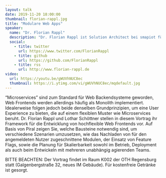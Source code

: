 ```yaml
---
layout: talk
date: 2019-11-20 18:00:00
thumbnail: florian-rappl.jpg
title: "Modulare Web Apps"
speaker:
  name: "Dr. Florian Rappl"
  description: "Dr. Florian Rappl ist Solution Architect bei smapiot für verteilte Webapplikationen. Er hat mehrere Preise für seine Arbeiten gewonnen und ist Microsoft MVP im Bereich Development Technologies. Er schreibt regelmäßig Artikel für seinen eigenen Block als auch für mehrere populäre Softwareentwicklungsseiten im Netz."
  social:
    - title: twitter
      url: https://www.twitter.com/FlorianRappl
    - title: github
      url: https://github.com/FlorianRappl
    - title: rss
      url: http://www.florian-rappl.de
video:
  url: https://youtu.be/gWUVhNUC8ec
  thumbnail: https://i.ytimg.com/vi/gWUVhNUC8ec/mqdefault.jpg
---
```

“Microservices” sind zum Standard für Web Backendsysteme geworden, Web Frontends werden allerdings häufig als Monolith implementiert. Idealerweise folgen jedoch beide denselben Grundprinzipien, um eine User Experience zu bieten, die auf einem flexiblen Muster wie Microservices beruht.
Dr. Florian Rappl und Lothar Schöttner stellen in diesem Vortrag ihr Framework für die Entwicklung von hochflexible Web Frontends vor. Auf Basis von Piral zeigen Sie, welche Bausteine notwendig sind, um verschiedene Szenarien umzusetzen, wie das Nachladen von für den angemeldeten Nutzer zugeschnittene Modulen, der Einsatz von Feature Flags, sowie die Planung für Skalierbarkeit sowohl im Betrieb, Deployment als auch beim Entwickeln mit mehreren unabhängig agierenden Teams.

BITTE BEACHTEN: Der Vortrag findet im Raum K002 der OTH Regensburg statt (Galgenbergstraße 32, neues IM Gebäude). Für kostenfreie Getränke ist gesorgt.
